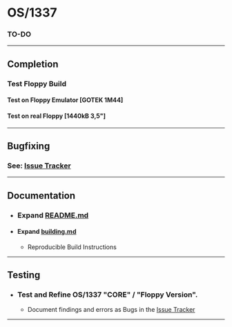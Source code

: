 # OS/1337
### TO-DO

---

## Completion
### Test Floppy Build
#### Test on Floppy Emulator [GOTEK 1M44]
#### Test on real Floppy [1440kB 3,5"]

---

## Bugfixing
### See: [Issue Tracker](https://github.com/OS-1337/OS1337/issues)

---

## Documentation

- ### Expand [README.md](README.md)
- #### Expand [building.md](docu/building.md)
  - Reproducible Build Instructions

---

## Testing
- ### Test and Refine OS/1337 "CORE" / "Floppy Version".
  - Document findings and errors as Bugs in the [Issue Tracker](https://github.com/OS-1337/OS1337/issues)

---
